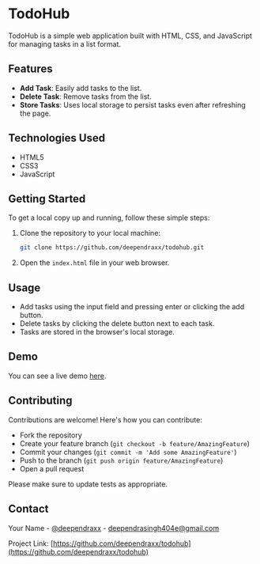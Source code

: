 
# TodoHub

TodoHub is a simple web application built with HTML, CSS, and JavaScript for managing tasks in a list format.

## Features

- **Add Task**: Easily add tasks to the list.
- **Delete Task**: Remove tasks from the list.
- **Store Tasks**: Uses local storage to persist tasks even after refreshing the page.
  
## Technologies Used

- HTML5
- CSS3
- JavaScript

## Getting Started

To get a local copy up and running, follow these simple steps:

1. Clone the repository to your local machine:

   ```bash
   git clone https://github.com/deependraxx/todohub.git
   ```

2. Open the `index.html` file in your web browser.

## Usage

- Add tasks using the input field and pressing enter or clicking the add button.
- Delete tasks by clicking the delete button next to each task.
- Tasks are stored in the browser's local storage.

## Demo

You can see a live demo [here](https://deependraxx.github.io/ToDoHub/).

## Contributing

Contributions are welcome! Here's how you can contribute:
- Fork the repository
- Create your feature branch (`git checkout -b feature/AmazingFeature`)
- Commit your changes (`git commit -m 'Add some AmazingFeature'`)
- Push to the branch (`git push origin feature/AmazingFeature`)
- Open a pull request

Please make sure to update tests as appropriate.

## Contact

Your Name - [@deependraxx](https://twitter.com/deependraxx) - deependrasingh404e@gmail.com

Project Link: [https://github.com/deependraxx/todohub](https://github.com/deependraxx/todohub)

